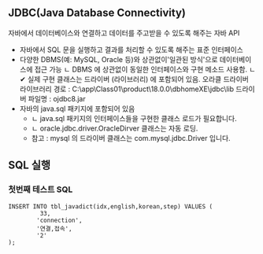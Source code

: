 ## JDBC(Java Database Connectivity)
자바에서 데이터베이스와 연결하고 데이터를 주고받을 수 있도록 해주는 자바 API

* 자바에서 SQL 문을 실행하고 결과를 처리할 수 있도록 해주는 표준 인터페이스
* 다양한 DBMS(예: MySQL, Oracle 등)와 상관없이'일관된 방식'으로 데이터베이스에 접근 가능
     ㄴ DBMS 에 상관없이 동일한 인터페이스와 구현 메소드 사용함.
     ㄴ ✔ 실제 구현 클래스는 드라이버 (라이브러리) 에 포함되어 있음.
     오라클 드라이버 라이브러리 경로 : C:\app\Class01\product\18.0.0\dbhomeXE\jdbc\lib
            드라이버 파일명 : ojdbc8.jar 
* 자바의 java.sql 패키지에 포함되어 있음
  * ㄴ java.sql 패키지의 인터페이스들을 구현한 클래스 로드가 필요합니다.
  * ㄴ oracle.jdbc.driver.OracleDirver 클래스는 자동 로딩.
  * 참고 : mysql 의 드라이버 클래스는 com.mysql.jdbc.Driver 입니다.

## SQL 실행

### 첫번째 테스트 SQL

```
INSERT INTO tbl_javadict(idx,english,korean,step) VALUES (
		 33,
		'connection',
		'연결,접속',
		'2'
);	
```